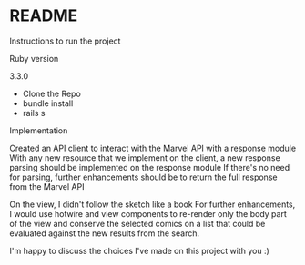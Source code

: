 # README

Instructions to run the project

Ruby version 

3.3.0

- Clone the Repo
- bundle install
- rails s

Implementation

Created an API client to interact with the Marvel API with a response module
With any new resource that we implement on the client, a new response parsing should be implemented on the response module
If there's no need for parsing, further enhancements should be to return the full response from the Marvel API

On the view, I didn't follow the sketch like a book
For further enhancements, I would use hotwire and view components to re-render only the body part of the view and conserve the selected comics on a list that could be evaluated against the new results from the search.

I'm happy to discuss the choices I've made on this project with you :)

